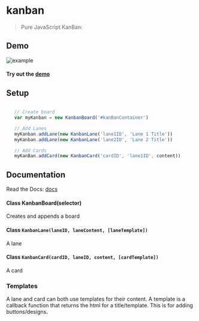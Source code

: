 # kanban
> Pure JavaScript KanBan:

## Demo
![example](https://sean-codes.github.io/kanban/image.gif)

#### Try out the [demo](https://sean-codes.github.io/kanban/example/demo.html)

## Setup
```js

   // Create board
   var myKanban = new KanbanBoard('#kanBanContainer')

   // Add Lanes
   myKanban.addLane(new KanbanLane('lane1ID', 'Lane 1 Title'))
   myKanban.addLane(new KanbanLane('lane2ID', 'Lane 2 Title'))

   // Add Cards
   myKanBan.addCard(new KanbanCard('cardID', 'lane1ID', content))
```

## Documentation

Read the Docs: [docs](https://sean-codes.github.io/kanban/docs)

#### Class KanbanBoard(selector)
Creates and appends a board

#### Class `KanbanLane(laneID, laneContent, [laneTemplate])`
A lane

#### Class `KanbanCard(cardID, laneID, content, [cardTemplate])`
A card

### Templates
A lane and card can both use templates for their content. A template is a callback function that returns the html for a title/template. This is for adding buttons/designs.

